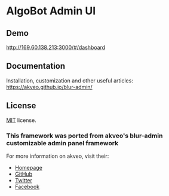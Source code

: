 # AlgoBot Admin UI

## Demo
http://169.60.138.213:3000/#/dashboard

## Documentation
Installation, customization and other useful articles: https://akveo.github.io/blur-admin/

License
-------------
<a href=/LICENSE.txt target="_blank">MIT</a> license.

### This framework was ported from akveo's blur-admin customizable admin panel framework

For more information on akveo, visit their:
- [Homepage](http://akveo.com/)
- [GitHub](https://github.com/akveo)
- [Twitter](https://twitter.com/akveo_inc)
- [Facebook](https://www.facebook.com/akveo/)
